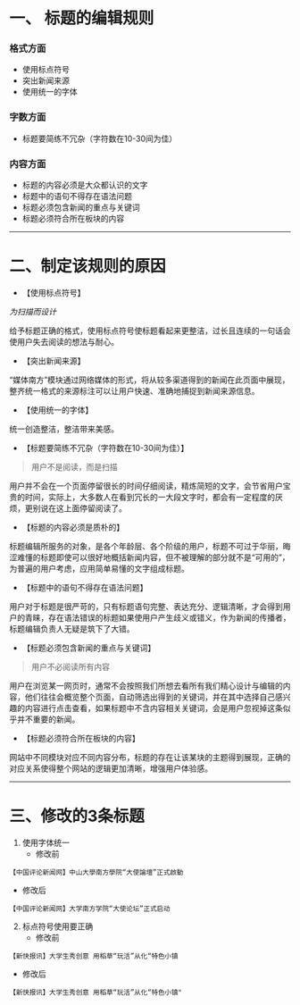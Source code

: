 # 一、 标题的编辑规则
### 格式方面
- 使用标点符号
- 突出新闻来源
- 使用统一的字体
### 字数方面
- 标题要简练不冗杂（字符数在10-30间为佳） 
### 内容方面
- 标题的内容必须是大众都认识的文字
- 标题中的语句不得存在语法问题
- 标题必须包含新闻的重点与关键词
- 标题必须符合所在板块的内容
---
# 二、制定该规则的原因
- 【使用标点符号】

*为扫描而设计*

给予标题正确的格式，使用标点符号使标题看起来更整洁，过长且连续的一句话会使用户失去阅读的想法与耐心。

- 【突出新闻来源】

“媒体南方”模块通过网络媒体的形式，将从较多渠道得到的新闻在此页面中展现，整齐统一格式的来源标注可以让用户快速、准确地捕捉到新闻来源信息。

- 【使用统一的字体】

统一创造整洁，整洁带来美感。

- 【标题要简练不冗杂（字符数在10-30间为佳）】 

> 用户不是阅读，而是扫描

用户并不会在一个页面停留很长的时间仔细阅读，精炼简短的文字，会节省用户宝贵的时间，实际上，大多数人在看到冗长的一大段文字时，都会有一定程度的厌烦，更别说在这上面停留阅读了。

- 【标题的内容必须是质朴的】

标题编辑所服务的对象，是各个年龄层、各个阶级的用户，标题不可过于华丽，晦涩难懂的标题即使可以很好地概括新闻内容，但不被理解的部分就不是“可用的”，为普遍的用户考虑，应用简单易懂的文字组成标题。

- 【标题中的语句不得存在语法问题】

用户对于标题是很严苛的，只有标题语句完整、表达充分、逻辑清晰，才会得到用户的青睐，存在语法错误的标题如果使用户产生歧义或错义，作为新闻的传播者，标题编辑负责人无疑是筑下了大错。

- 【标题必须包含新闻的重点与关键词】

> 用户不必阅读所有内容

用户在浏览某一网页时，通常不会按照我们所想去看所有我们精心设计与编辑的内容，他们往往会概览整个页面，自动筛选出得到的关键词，并在其中选择自己感兴趣的内容进行点击查看，如果标题中不含内容相关关键词，会是用户忽视掉这条似乎并不重要的新闻。

- 【标题必须符合所在板块的内容】

网站中不同模块对应不同内容分布，标题的存在让该某块的主题得到展现，正确的对应关系使得整个网站的逻辑更加清晰，增强用户体验感。

---
# 三、修改的3条标题
1. 使用字体统一
   * 修改前
```
【中国评论新闻网】中山大學南方學院“大使論壇”正式啟動
```

   * 修改后
```
【中国评论新闻网】大学南方学院“大使论坛”正式启动
```
2. 标点符号使用要正确
   * 修改前
```
【新快报讯】大学生秀创意 用稻草“玩活”从化“特色小镇
```   
   * 修改后
```
【新快报讯】大学生秀创意 用稻草“玩活”从化“特色小镇"
```
